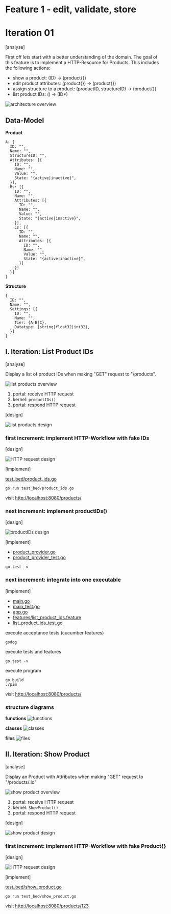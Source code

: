 # Feature 1 - edit, validate, store

# Iteration 01

[analyse]

First off lets start with a better understanding of the domain. The goal of this feature is to implement a HTTP-Resource for Products. This includes the following actions:

* show a product: (ID) -> (product{})
* edit product attributes: (product{}) -> (product{})
* assign structure to a product: (productID, structureID) -> (product{})
* list product IDs: () -> (ID*)

![architecture overview](images/01_architecture_overview.png)

## Data-Model

**Product**
```
A: {
  ID: "",
  Name: "",
  StructureID: "",
  Attributes: [{
    ID: "",
    Name: "",
    Value: "",
    State: "{active|inactive}",
  }],
  Bs: [{
    ID: "",
    Name: "",
    Attributes: [{
      ID: "",
      Name: "",
      Value: "",
      State: "{active|inactive}",
    }],
    Cs: [{
      ID: "",
      Name: "",
      Attributes: [{
        ID: "",
        Name: "",
        Value: "",
        State: "{active|inactive}",
      }]
    }]
  }]
}
```

**Structure**
```
{
  ID: "",
  Name: "",
  Settings: [{
    ID: "",
    Name: "",
    Tier: {A|B|C},
    Datatype: {string|float32|int32},
  }]
}
```

## I. Iteration: List Product IDs

[analyse]

Display a list of product IDs when making "GET" request to "/products".

![list products overview](images/01_list_products_overview.png)

1) portal: receive HTTP request
1) kernel: `productIDs()`
3) portal: respond HTTP request

[design]

![list products design](images/01_list_products_design.png)


### first increment: implement HTTP-Workflow with fake IDs

[design]

![HTTP request design](images/01_01_http_request_design.png)

[implement]

[test_bed/product_ids.go](test_bed/product_ids.go)

```
go run test_bed/product_ids.go
```

visit [http://localhost:8080/products/](http://localhost:8080/products/)


### next increment: implement productIDs()

[design]

![productIDs design](images/01_02_product_ids_design.png)

[implement]

* [product_provider.go](product_provider.go)
* [product_provider_test.go](product_provider_test.go)

```
go test -v
```


### next increment: integrate into one executable

[implement]

* [main.go](main.go)
* [main_test.go](main_test.go)
* [app.go](app.go)
* [features/list_product_ids.feature](features/list_product_ids.feature)
* [list_product_ids_test.go](list_product_ids_test.go)

execute acceptance tests (cucumber features)
```
godog
```

execute tests and features
```
go test -v
```

execute program
```
go build
./pim
```
visit [http://localhost:8080/products/](http://localhost:8080/products/)


### structure diagrams

**functions**
![functions](images/01_03_structur_diagrams_functions.png)

**classes**
![classes](images/01_03_structur_diagrams_classes.png)

**files**
![files](images/01_03_structur_diagrams_files.png)


## II. Iteration: Show Product

[analyse]

Display an Product with Attributes when making "GET" request to "/products/:id"

![show product overview](images/02_show_product_overview.png)

1) portal: receive HTTP request
1) kernel: `ShowProduct()`
3) portal: respond HTTP request

[design]

![show product design](images/02_01_show_product_design.png)


### first increment: implement HTTP-Workflow with fake Product{}

[design]

![HTTP request design](images/02_01_http_request_design.png)

[implement]

[test_bed/show_product.go](test_bed/show_product.go)

```
go run test_bed/show_product.go
```

visit [http://localhost:8080/products/123](http://localhost:8080/products/123)


